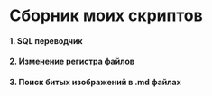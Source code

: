 # Сборник моих скриптов

#### 1. SQL переводчик

#### 2. Изменение регистра файлов

#### 3. Поиск битых изображений в .md файлах

